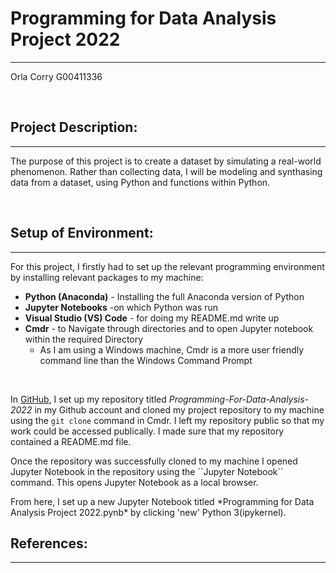 # Programming for Data Analysis Project 2022
***
Orla Corry 
G00411336

<br>

## Project Description:
***
The purpose of this project is to create a dataset by simulating a real-world phenomenon. Rather than collecting data, I will be modeling and synthasing data from a dataset, using Python and functions within Python. 

<br>

## Setup of Environment:
***
For this project, I firstly had to set up the relevant programming environment by installing relevant packages to my machine: 
- **Python (Anaconda)** - Installing the full Anaconda version of Python
- **Jupyter Notebooks** -on which Python was run
- **Visual Studio (VS) Code** - for doing my README.md write up
- **Cmdr** - to Navigate through directories and to open Jupyter notebook within the required Directory
    - As I am using a Windows machine, Cmdr is a more user friendly command line than the Windows Command Prompt 

<br>

In <a href="https://github.com/" target="_top">GitHub</a>, I set up my repository titled *Programming-For-Data-Analysis-2022* in my Github account and cloned my project repository to my machine using the ``git clone`` command in Cmdr. I left my repository public so that my work could be accessed publically. I made sure that my repository contained a README.md file. 
<p>
Once the repository was successfully cloned to my machine I opened Jupyter Notebook in the repository using the ``Jupyter Notebook`` command. This opens Jupyter Notebook as a local browser.
<p>
From here, I set up a new Jupyter Notebook titled *Programming for Data Analysis Project 2022.pynb* by clicking 'new' Python 3(ipykernel). 

<br>

## References:
***


